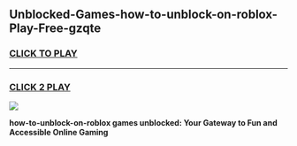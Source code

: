 
## Unblocked-Games-how-to-unblock-on-roblox-Play-Free-gzqte
<h3>
<a href="https://premium76.site?title=how-to-unblock-on-roblox&ref=12A">CLICK TO PLAY</a></h3>
<hr>

<h3>
<a href="https://premium76.site?title=how-to-unblock-on-roblox&ref=12A">CLICK 2 PLAY</a>
  
</h3>

<a href="https://premium76.site?title=how-to-unblock-on-roblox&ref=12A"><img src="https://clearcache.store/games.png"></a>


**how-to-unblock-on-roblox games unblocked: Your Gateway to Fun and Accessible Online Gaming**
